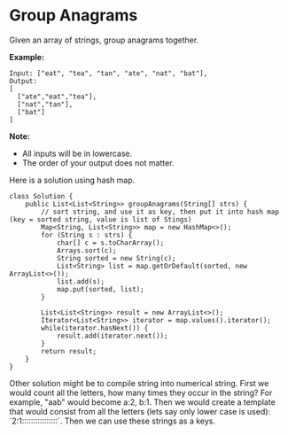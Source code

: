# Group Anagrams

Given an array of strings, group anagrams together.

**Example:**

```
Input: ["eat", "tea", "tan", "ate", "nat", "bat"],
Output:
[
  ["ate","eat","tea"],
  ["nat","tan"],
  ["bat"]
]
```

**Note:**

* All inputs will be in lowercase.
* The order of your output does not matter.

Here is a solution using hash map.

```
class Solution {
    public List<List<String>> groupAnagrams(String[] strs) {
        // sort string, and use it as key, then put it into hash map (key = sorted string, value is list of Stings)
        Map<String, List<String>> map = new HashMap<>();
        for (String s : strs) {
            char[] c = s.toCharArray();
            Arrays.sort(c);
            String sorted = new String(c);
            List<String> list = map.getOrDefault(sorted, new ArrayList<>());
            list.add(s);
            map.put(sorted, list);
        }

        List<List<String>> result = new ArrayList<>();
        Iterator<List<String>> iterator = map.values().iterator();
        while(iterator.hasNext()) {
            result.add(iterator.next());
        }
        return result;
    }
}
```

Other solution might be to compile string into numerical string. First we would count all the letters, how many times they occur in the string? For example, "aab" would become a:2, b:1. Then we would create a template that would consist from all the letters \(lets say only lower case is used\): \`2:1::::::::::::::::\`. Then we can use these strings as a keys. 

